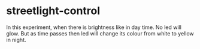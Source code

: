 # streetlight-control
In this experiment, when there is brightness like in day time. No led will glow. But as time passes then led will change its colour from white to yellow in  night. 
